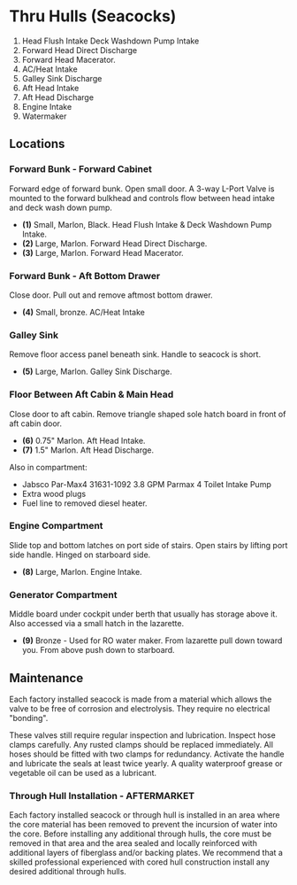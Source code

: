 # Thru Hulls (Seacocks)

1. Head Flush Intake
   Deck Washdown Pump Intake
2. Forward Head Direct Discharge
3. Forward Head Macerator.
4. AC/Heat Intake
5. Galley Sink Discharge
6. Aft Head Intake
7. Aft Head Discharge
8. Engine Intake
9. Watermaker

## Locations

### Forward Bunk - Forward Cabinet

Forward edge of forward bunk. Open small door. A 3-way L-Port Valve is mounted to the forward bulkhead and controls flow between head intake and deck wash down pump.

* **(1)** Small, Marlon, Black. Head Flush Intake & Deck Washdown Pump Intake.
* **(2)** Large, Marlon. Forward Head Direct Discharge.
* **(3)** Large, Marlon. Forward Head Macerator.

### Forward Bunk - Aft Bottom Drawer

Close door. Pull out and remove aftmost bottom drawer.

* **(4)** Small, bronze. AC/Heat Intake

### Galley Sink

Remove floor access panel beneath sink. Handle to seacock is short.

* **(5)** Large, Marlon. Galley Sink Discharge.

### Floor Between Aft Cabin & Main Head

Close door to aft cabin. Remove triangle shaped sole hatch board in front of aft cabin door.

* **(6)** 0.75" Marlon. Aft Head Intake.
* **(7)** 1.5" Marlon. Aft Head Discharge.

Also in compartment:

- Jabsco Par-Max4 31631-1092 3.8 GPM Parmax 4 Toilet Intake Pump
- Extra wood plugs
- Fuel line to removed diesel heater.

### Engine Compartment

Slide top and bottom latches on port side of stairs. Open stairs by lifting port side handle. Hinged on starboard side.

* **(8)** Large, Marlon. Engine Intake.

### Generator Compartment

Middle board under cockpit under berth that usually has storage above it. Also accessed via a small hatch in the lazarette.

* **(9)** Bronze - Used for RO water maker. From lazarette pull down toward you. From above push down to starboard.

## Maintenance

Each factory installed seacock is made from a material which allows the valve to be free of corrosion and electrolysis. They require no electrical "bonding".

These valves still require regular inspection and lubrication. Inspect hose clamps carefully. Any rusted clamps should be replaced immediately. All hoses should be fitted with two clamps for redundancy. Activate the handle and lubricate the seals at least twice yearly. A quality waterproof grease or vegetable oil can be used as a lubricant.

### Through Hull Installation - AFTERMARKET

Each factory installed seacock or through hull is installed in an area where the core material has been removed to prevent the incursion of water into the core. Before installing any additional through hulls, the core must be removed in that area and the area sealed and locally reinforced with additional layers of fiberglass and/or backing plates. We recommend that a skilled professional experienced with cored hull construction install any desired additional through hulls.
